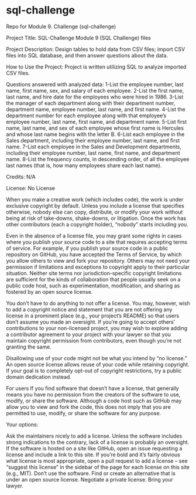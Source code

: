 # sql-challenge
Repo for Module 9. Challenge (sql-challenge)

Project Title: SQL-Challenge
Module 9 (SQL Challenge) files

Project Description: Design tables to hold data from CSV files; import CSV files into SQL database, and then answer questions about the data.


How to Use the Project: Project is written utilizing SQL to analyze imported CSV files.

Questions answered with analyzed data:
1-List the employee number, last name, first name, sex, and salary of each employee.
2-List the first name, last name, and hire date for the employees who were hired in 1986.
3-List the manager of each department along with their department number, department name, employee number, last name, and first name.
4-List the department number for each employee along with that employee’s employee number, last name, first name, and department name.
5-List first name, last name, and sex of each employee whose first name is Hercules and whose last name begins with the letter B.
6-List each employee in the Sales department, including their employee number, last name, and first name.
7-List each employee in the Sales and Development departments, including their employee number, last name, first name, and department name.
8-List the frequency counts, in descending order, of all the employee last names (that is, how many employees share each last name).

Credits:
N/A

License: No License

When you make a creative work (which includes code), the work is under exclusive copyright by default. Unless you include a license that specifies otherwise, nobody else can copy, distribute, or modify your work without being at risk of take-downs, shake-downs, or litigation. Once the work has other contributors (each a copyright holder), “nobody” starts including you.

Even in the absence of a license file, you may grant some rights in cases where you publish your source code to a site that requires accepting terms of service. For example, if you publish your source code in a public repository on GitHub, you have accepted the Terms of Service, by which you allow others to view and fork your repository. Others may not need your permission if limitations and exceptions to copyright apply to their particular situation. Neither site terms nor jurisdiction-specific copyright limitations are sufficient for the kinds of collaboration that people usually seek on a public code host, such as experimentation, modification, and sharing as fostered by an open source license.

You don’t have to do anything to not offer a license. You may, however, wish to add a copyright notice and statement that you are not offering any license in a prominent place (e.g., your project’s README) so that users don’t assume you made an oversight. If you’re going to accept others’ contributions to your non-licensed project, you may wish to explore adding a contributor agreement to your project with your lawyer so that you maintain copyright permission from contributors, even though you’re not granting the same.

Disallowing use of your code might not be what you intend by “no license.” An open source license allows reuse of your code while retaining copyright. If your goal is to completely opt-out of copyright restrictions, try a public domain dedication instead.

For users
If you find software that doesn’t have a license, that generally means you have no permission from the creators of the software to use, modify, or share the software. Although a code host such as GitHub may allow you to view and fork the code, this does not imply that you are permitted to use, modify, or share the software for any purpose.

Your options:

Ask the maintainers nicely to add a license. Unless the software includes strong indications to the contrary, lack of a license is probably an oversight. If the software is hosted on a site like GitHub, open an issue requesting a license and include a link to this site. If you’re bold and it’s fairly obvious what license is most appropriate, open a pull request to add a license – see “suggest this license” in the sidebar of the page for each license on this site (e.g., MIT).
Don’t use the software. Find or create an alternative that is under an open source license.
Negotiate a private license. Bring your lawyer.
